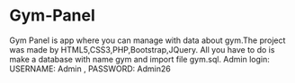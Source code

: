 # Gym-Panel
Gym Panel is app where you can manage with data about gym.The project was made by HTML5,CSS3,PHP,Bootstrap,JQuery. All you have to do is make a database with name gym and import file gym.sql. Admin login: USERNAME: Admin , PASSWORD: Admin26
